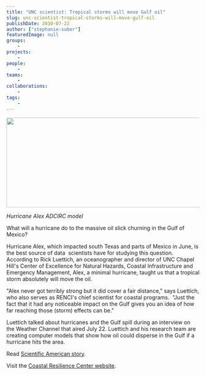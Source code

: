 ```yaml
---
title: "UNC scientist: Tropical storms will move Gulf oil"
slug: unc-scientist-tropical-storms-will-move-gulf-oil
publishDate: 2010-07-22
author: ["stephanie-suber"]
featuredImage: null
groups:
    - 
projects:
    - 
people:
    - 
teams: 
    - 
collaborations:
    - 
tags:
    - 
---
```

<a href="https://www.renci.org/wp-content/uploads/2010/07/Screen-shot-2010-07-22-at-12.13.53-PM.png"><img class="size-large wp-image-5677 alignnone" title="Hurricane Alex ADCIRC model" src="https://www.renci.org/wp-content/uploads/2010/07/Screen-shot-2010-07-22-at-12.13.53-PM-630x234.png" alt="" width="630" height="234" /></a>

<em>Hurricane Alex ADCIRC model</em>

What will a hurricane do to the massive oil slick churning in the Gulf of Mexico?

Hurricane Alex, which impacted south Texas and parts of Mexico in June, is the best source of data  scientists have for studying this question.  According to Rick Luettich, an oceanographer and director of UNC Chapel Hill's Center of Excellence for Natural Hazards, Coastal Infrastructure and Emergency Management, Alex, a minimal hurricane, taught us that a tropical storm absolutely will move the oil.

"Alex never got terribly strong but it did cover a fair distance," says Luettich, who also serves as RENCI's chief scientist for coastal programs.  "Just the fact that it had any noticeable impact on the Gulf gives you an idea of how far reaching those (storm) effects can be."

Luettich talked about hurricanes and the Gulf spill during an interview on the Weather Channel that aired July 22. Luettich and his research team are creating computer models that show how oil could disperse in the Gulf if a hurricane hits the area.

Read <a href="https://www.scientificamerican.com/article/how-will-a-hurricane-affect-gulf-of-mexico-oil-spill/" target="_blank" rel="noopener">Scientific American story</a>.

Visit the <a href="http://coastalresiliencecenter.unc.edu" target="_blank" rel="noopener">Coastal Resilience Center website</a>.
